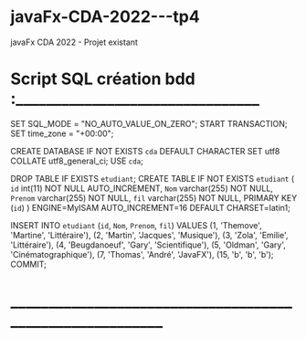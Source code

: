 # javaFx-CDA-2022---tp4
javaFx CDA 2022 - Projet existant


# Script SQL création bdd :________________________________

SET SQL_MODE = "NO_AUTO_VALUE_ON_ZERO";
START TRANSACTION;
SET time_zone = "+00:00";

CREATE DATABASE IF NOT EXISTS `cda` DEFAULT CHARACTER SET utf8 COLLATE utf8_general_ci;
USE `cda`;

DROP TABLE IF EXISTS `etudiant`;
CREATE TABLE IF NOT EXISTS `etudiant` (
  `id` int(11) NOT NULL AUTO_INCREMENT,
  `Nom` varchar(255) NOT NULL,
  `Prenom` varchar(255) NOT NULL,
  `fil` varchar(255) NOT NULL,
  PRIMARY KEY (`id`)
) ENGINE=MyISAM AUTO_INCREMENT=16 DEFAULT CHARSET=latin1;

INSERT INTO `etudiant` (`id`, `Nom`, `Prenom`, `fil`) VALUES
(1, 'Themove', 'Martine', 'Littéraire'),
(2, 'Martin', 'Jacques', 'Musique'),
(3, 'Zola', 'Emilie', 'Littéraire'),
(4, 'Beugdanoeuf', 'Gary', 'Scientifique'),
(5, 'Oldman', 'Gary', 'Cinématographique'),
(7, 'Thomas', 'André', 'JavaFX'),
(15, 'b', 'b', 'b');
COMMIT;

# _________________________________________________________
